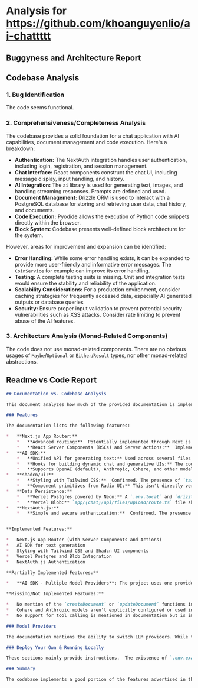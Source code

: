 
# Analysis for https://github.com/khoanguyenlio/ai-chattttt

## Buggyness and Architecture Report
## Codebase Analysis

### 1. Bug Identification

The code seems functional.

### 2. Comprehensiveness/Completeness Analysis

The codebase provides a solid foundation for a chat application with AI capabilities, document management and code execution. Here's a breakdown:

*   **Authentication:** The NextAuth integration handles user authentication, including login, registration, and session management.
*   **Chat Interface:** React components construct the chat UI, including message display, input handling, and history.
*   **AI Integration:** The `ai` library is used for generating text, images, and handling streaming responses. Prompts are defined and used.
*   **Document Management:** Drizzle ORM is used to interact with a PostgreSQL database for storing and retrieving user data, chat history, and documents.
*   **Code Execution:**  Pyodide allows the execution of Python code snippets directly within the browser.
*   **Block System:** Codebase presents well-defined block architecture for the system.

However, areas for improvement and expansion can be identified:

*   **Error Handling:** While some error handling exists, it can be expanded to provide more user-friendly and informative error messages. The `CoinService` for example can improve its error handling.
*   **Testing:**  A complete testing suite is missing. Unit and integration tests would ensure the stability and reliability of the application.
*   **Scalability Considerations:**  For a production environment, consider caching strategies for frequently accessed data, especially AI generated outputs or database queries
*   **Security:** Ensure proper input validation to prevent potential security vulnerabilities such as XSS attacks. Consider rate limiting to prevent abuse of the AI features.

### 3. Architecture Analysis (Monad-Related Components)

The code does not use monad-related components. There are no obvious usages of `Maybe`/`Optional` or `Either`/`Result` types, nor other monad-related abstractions.


## Readme vs Code Report
```markdown
## Documentation vs. Codebase Analysis

This document analyzes how much of the provided documentation is implemented in the codebase.

### Features

The documentation lists the following features:

*   **Next.js App Router:**
    *   **Advanced routing:**  Potentially implemented through Next.js configuration files (e.g., `next.config.ts`) and directory structure, but no explicit code demonstrating advanced routing techniques.
    *   **React Server Components (RSCs) and Server Actions:**  Implemented. Many components such as those within `app/` are RSCs. Server Actions are used in `blocks/actions.ts` ,`app/(auth)/actions.ts`,`app/(chat)/actions.ts`.
*   **AI SDK:**
    *   **Unified API for generating text:** Used across several files such as `/app/(chat)/api/chat/route.ts`, `/blocks/text/server.ts`.
    *   **Hooks for building dynamic chat and generative UIs:** The codebase heavily uses the `ai` package's `useChat` hook. This is demonstrably implemented in components like `app/(chat)/page.tsx` and `app/(chat)/[id]/page.tsx`.
    *   **Supports OpenAI (default), Anthropic, Cohere, and other model providers:** The codebase mentions OpenAI as the default and the `ai` library is used, suggesting that switching providers (as stated in the docs) is possible, likely through environment variables and model configuration.  The file `/lib/ai/models.ts` defines the model and hints towards extendability.  However, there is no concrete implementation of different models other than Open AI
*   **shadcn/ui:**
    *   **Styling with Tailwind CSS:**  Confirmed. The presence of `tailwind.config.ts` and class names used throughout the components confirms Tailwind CSS usage.
    *   **Component primitives from Radix UI:** This isn't directly verifiable from the provided snippets, but the project's reliance on `shadcn/ui` suggests that Radix UI primitives are used under the hood for accessibility and flexibility, even if not directly imported in the given files.
*   **Data Persistence:**
    *   **Vercel Postgres powered by Neon:** A `.env.local` and `drizzle.config.ts` file shows that `POSTGRES_URL` variable is used and Drizzle is configured to connect with a postgres database, presumably on vercel.
    *   **Vercel Blob:** `app/(chat)/api/files/upload/route.ts` file shows implementation of Vercel Blob for file storage.
*   **NextAuth.js:**
    *   **Simple and secure authentication:**  Confirmed. The presence of `middleware.ts`, `/app/api/auth/[...nextauth]/route.ts`, `/app/(auth)/auth.config.ts` and `/app/(auth)/auth.ts` suggests that NextAuth.js is used for authentication. Login and Registration pages are also present: `/app/(auth)/login/page.tsx` and `/app/(auth)/register/page.tsx`.


**Implemented Features:**

*   Next.js App Router (with Server Components and Actions)
*   AI SDK for text generation
*   Styling with Tailwind CSS and Shadcn UI components
*   Vercel Postgres and Blob Integration
*   NextAuth.js Authentication

**Partially Implemented Features:**

*   **AI SDK - Multiple Model Providers**: The project uses one provider (OpenAI) and mentions configuration for multiple models, but lacks readily switchable configurations in the provided snippets. Requires modifications to `.env` and potentially within `lib/ai/models.ts`.

**Missing/Not Implemented Features:**

*   No mention of the `createDocument` or `updateDocument` functions in this documentation and no references to them in the code, even though create document and update document functions are present in the code.
*   Cohere and Anthropic models aren't explicitly configured or used in the provided codebase, despite being mentioned as supported model providers in the documentation.
*   No support for tool calling is mentioned in documentation but is implemented in `/lib/ai/tools/get-weather.ts`, `/lib/ai/tools/update-document.ts` and `/lib/ai/tools/request-suggestions.ts`.

### Model Providers

The documentation mentions the ability to switch LLM providers. While the codebase uses the AI SDK, there's no explicit example of easily switching between providers in the provided files, aside from potentially changing the imported model and setting the API key.

### Deploy Your Own & Running Locally

These sections mainly provide instructions.  The existence of `.env.example` and commands for `vercel` CLI suggests these deployment and local setup instructions are valid.

### Summary

The codebase implements a good portion of the features advertised in the documentation. There is an authentication mechanism, UI components, AI SDK integration, and database setup as claimed. The main discrepancy lies in the ease of model provider switching and lack of documentation to show that the project implements tools and the `createDocument` and `updateDocument` functions.
```
